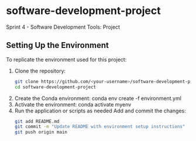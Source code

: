 # software-development-project
Sprint 4 - Software Development Tools: Project

## Setting Up the Environment

To replicate the environment used for this project:

1. Clone the repository:
   ```bash
   git clone https://github.com/<your-username>/software-development-project.git
   cd software-development-project
2. Create the Conda environment:
   conda env create -f environment.yml
3. Activate the environment:
   conda activate myenv
4. Run the application or scripts as needed
   Add and commit the changes:
   ```bash
   git add README.md
   git commit -m "Update README with environment setup instructions"
   git push origin main
